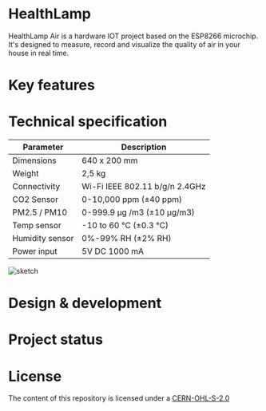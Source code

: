 # HealthLamp

HealthLamp Air is a hardware IOT project based on the ESP8266 microchip. It's designed to measure, record and visualize the quality of air in your house in real time.

# Key features

# Technical specification

| Parameter  | Description  |
| ---------- | ------------ |
| Dimensions | 640 x 200 mm |
| Weight | 2,5 kg |
| Connectivity |Wi-Fi IEEE 802.11 b/g/n 2.4GHz|
| CO2 Sensor | 0-10,000 ppm (±40 ppm)|
| PM2.5 / PM10 | 0-999.9 μg /m3 (±10 μg/m3)|
| Temp sensor| -10 to 60 ℃ (±0.3 ℃)|
| Humidity sensor | 0%-99% RH (±2% RH)|
| Power input | 5V DC 1000 mA |

![sketch](https://github.com/rodionpotachin/iot-air-quality-healthlamp-project/tree/master/img/sketch.png)


# Design & development

# Project status

# License

The content of this repository is licensed under a [CERN-OHL-S-2.0](https://cern-ohl.web.cern.ch)
